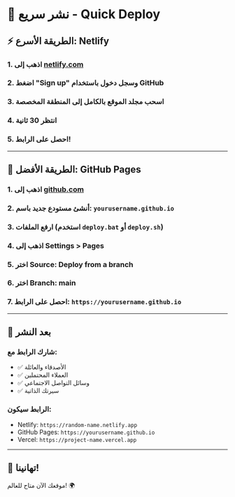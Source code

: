 # 🚀 نشر سريع - Quick Deploy

## ⚡ الطريقة الأسرع: Netlify

### 1. اذهب إلى [netlify.com](https://netlify.com)
### 2. اضغط "Sign up" وسجل دخول باستخدام GitHub
### 3. اسحب مجلد الموقع بالكامل إلى المنطقة المخصصة
### 4. انتظر 30 ثانية
### 5. احصل على الرابط!

---

## 🐙 الطريقة الأفضل: GitHub Pages

### 1. اذهب إلى [github.com](https://github.com)
### 2. أنشئ مستودع جديد باسم: `yourusername.github.io`
### 3. ارفع الملفات (استخدم `deploy.bat` أو `deploy.sh`)
### 4. اذهب إلى Settings > Pages
### 5. اختر Source: Deploy from a branch
### 6. اختر Branch: main
### 7. احصل على الرابط: `https://yourusername.github.io`

---

## 📱 بعد النشر

### شارك الرابط مع:
- ✅ الأصدقاء والعائلة
- ✅ العملاء المحتملين
- ✅ وسائل التواصل الاجتماعي
- ✅ سيرتك الذاتية

### الرابط سيكون:
- Netlify: `https://random-name.netlify.app`
- GitHub Pages: `https://yourusername.github.io`
- Vercel: `https://project-name.vercel.app`

---

## 🎉 تهانينا!

موقعك الآن متاح للعالم! 🌍
